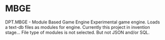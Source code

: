 # MBGE
DPT.MBGE - Module Based Game Engine
Experimental game engine. Loads a text-db files as modules for engine.
Currently this project in invention stage...
File type of modules is not selected. But not JSON and/or SQL.
